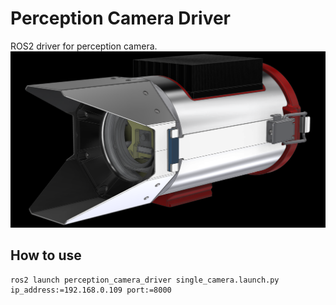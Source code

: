 # Perception Camera Driver

ROS2 driver for perception camera.
![Perception Camera](image/PerceptionCamera.png) 

## How to use

```
ros2 launch perception_camera_driver single_camera.launch.py ip_address:=192.168.0.109 port:=8000
```
